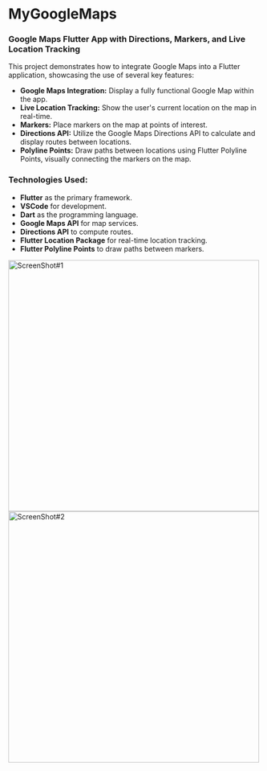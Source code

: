 # MyGoogleMaps

### Google Maps Flutter App with Directions, Markers, and Live Location Tracking

This project demonstrates how to integrate Google Maps into a Flutter application, showcasing the use of several key features:

- **Google Maps Integration:** Display a fully functional Google Map within the app.
- **Live Location Tracking:** Show the user's current location on the map in real-time.
- **Markers:** Place markers on the map at points of interest.
- **Directions API:** Utilize the Google Maps Directions API to calculate and display routes between locations.
- **Polyline Points:** Draw paths between locations using Flutter Polyline Points, visually connecting the markers on the map.

### Technologies Used:

- **Flutter** as the primary framework.
- **VSCode** for development.
- **Dart** as the programming language.
- **Google Maps API** for map services.
- **Directions API** to compute routes.
- **Flutter Location Package** for real-time location tracking.
- **Flutter Polyline Points** to draw paths between markers.
  
<img src="https://github.com/user-attachments/assets/ae32c560-2710-4a7d-8165-af5fa8138d37" alt="ScreenShot#1" width="500">

<img src="https://github.com/user-attachments/assets/195aa30c-071f-4248-a3fa-95d5be5268f6" alt="ScreenShot#2" width="500">

